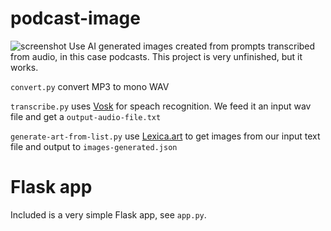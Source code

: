 # podcast-image
![screenshot](https://geekness.eu/sites/default/files/screenshot-podcast-image.jpg)
Use AI generated images created from prompts transcribed from audio, in this case podcasts. This project is very unfinished, but it works.

`convert.py` convert MP3 to mono WAV

`transcribe.py` uses [Vosk](https://alphacephei.com/vosk/) for speach recognition. We feed it an input wav file and get a `output-audio-file.txt`

`generate-art-from-list.py` use [Lexica.art](https://lexica.art) to get images from our input text file and output to `images-generated.json`

# Flask app

Included is a very simple Flask app, see `app.py`. 